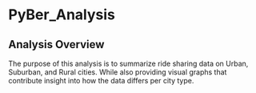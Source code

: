 # PyBer_Analysis
## Analysis Overview
The purpose of this analysis is to summarize ride sharing data on Urban, Suburban, and Rural cities.  While also providing visual graphs that contribute insight into how the data differs per city type.
